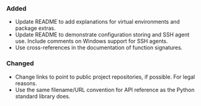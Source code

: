 ### Added

  - Update README to add explanations for virtual environments and package
    extras.
  - Update README to demonstrate configuration storing and SSH agent use.
    Include comments on Windows support for SSH agents.
  - Use cross-references in the documentation of function signatures.

### Changed

  - Change links to point to public project repositories, if possible.  For
    legal reasons.
  - Use the same filename/URL convention for API reference as the Python
    standard library does.
